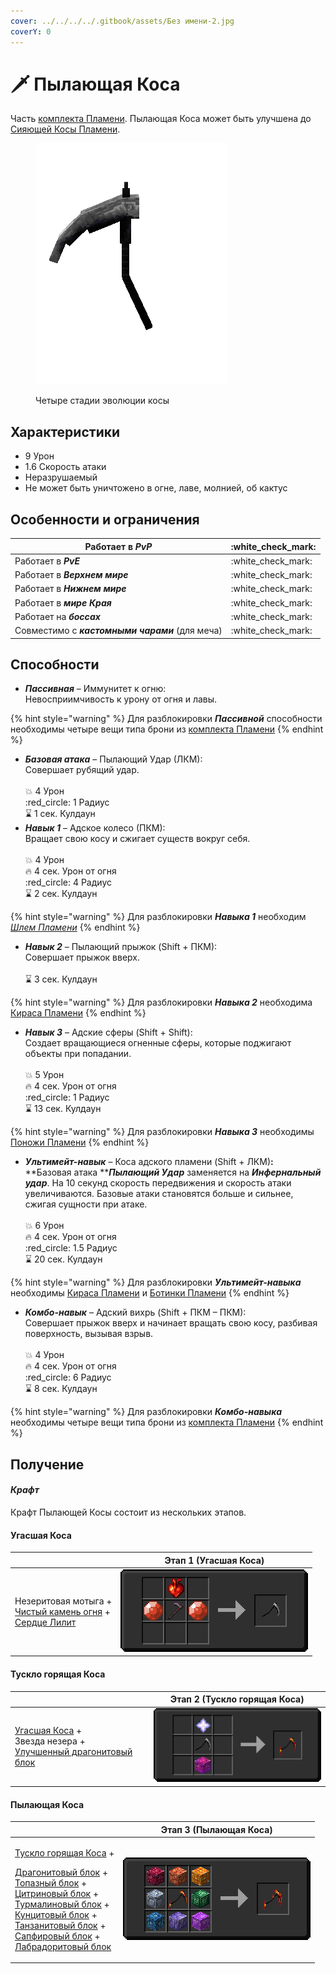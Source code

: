 ```yaml
---
cover: ../../../../.gitbook/assets/Без имени-2.jpg
coverY: 0
---
```


# 🗡 Пылающая Коса

Часть [комплекта Пламени](../). Пылающая Коса может быть улучшена до [Сияющей Косы Пламени](./#siyayushaya-kosa-plameni).

<figure><img src="../../../../.gitbook/assets/flamos_all_turnable.gif" alt=""><figcaption><p>Четыре стадии эволюции косы</p></figcaption></figure>

## Характеристики

* 9 Урон
* 1.6 Скорость атаки
* Неразрушаемый
* Не может быть уничтожено в огне, лаве, молнией, об кактус

## Особенности и ограничения

| Работает в _**PvP**_                            | :white\_check\_mark: |
| ----------------------------------------------- | -------------------- |
| Работает в _**PvE**_                            | :white\_check\_mark: |
| Работает в _**Верхнем мире**_                   | :white\_check\_mark: |
| Работает в _**Нижнем мире**_                    | :white\_check\_mark: |
| Работает в _**мире Края**_                      | :white\_check\_mark: |
| Работает на _**боссах**_                        | :white\_check\_mark: |
| Совместимо с _**кастомными чарами**_ (для меча) | :white\_check\_mark: |

## Способности

* _**Пассивная**_ – Иммунитет к огню:\
  Невосприимчивость к урону от огня и лавы.

{% hint style="warning" %}
Для разблокировки _**Пассивной**_ способности необходимы четыре вещи типа брони из [комплекта Пламени](../)
{% endhint %}

* _**Базовая атака**_ – Пылающий Удар (ЛКМ):\
  Совершает рубящий удар.\
  \
  :boom: 4 Урон\
  :red\_circle: 1 Радиус\
  :hourglass: 1 сек. Кулдаун
* _**Навык 1**_ – Адское колесо (ПКМ):\
  Вращает свою косу и сжигает существ вокруг себя.\
  \
  :boom: 4 Урон\
  :fire: 4 сек. Урон от огня\
  :red\_circle: 4 Радиус\
  :hourglass: 2 сек. Кулдаун

{% hint style="warning" %}
Для разблокировки _**Навыка 1**_ необходим [_Шлем Пламени_](../shlem-plameni.md)
{% endhint %}

* _**Навык 2**_ – Пылающий прыжок (Shift + ПКМ):\
  Совершает прыжок вверх.\
  \
  :hourglass: 3 сек. Кулдаун

{% hint style="warning" %}
Для разблокировки _**Навыка 2**_ необходима [Кираса Пламени](../kirasa-plameni.md)
{% endhint %}

* _**Навык 3**_ – Адские сферы (Shift + Shift):\
  Создает вращающиеся огненные сферы, которые поджигают объекты при попадании.\
  \
  :boom: 5 Урон\
  :fire: 4 сек. Урон от огня\
  :red\_circle: 1 Радиус\
  :hourglass: 13 сек. Кулдаун

{% hint style="warning" %}
Для разблокировки _**Навыка 3**_ необходимы [Поножи Пламени](../ponozhi-plameni.md)
{% endhint %}

* _**Ультимейт-навык**_ – Коса адского пламени (Shift + ЛКМ)**:**\
  **Базовая атака **_**Пылающий Удар**_ заменяется на _**Инфернальный удар**_. На 10 секунд скорость передвижения и скорость атаки увеличиваются. Базовые атаки становятся больше и сильнее, сжигая сущности при атаке.\
  \
  :boom: 6 Урон\
  :fire: 4 сек. Урон от огня\
  :red\_circle: 1.5 Радиус\
  :hourglass: 20 сек. Кулдаун

{% hint style="warning" %}
Для разблокировки _**Ультимейт-навыка**_ необходимы [Кираса Пламени](../kirasa-plameni.md) и [Ботинки Пламени](../botinki-plameni.md)
{% endhint %}

* _**Комбо-навык**_ – Адский вихрь (Shift + ПКМ – ПКМ):\
  Совершает прыжок вверх и начинает вращать свою косу, разбивая поверхность, вызывая взрыв.\
  \
  :boom: 4 Урон\
  :fire: 4 сек. Урон от огня\
  :red\_circle: 6 Радиус\
  :hourglass: 8 сек. Кулдаун

{% hint style="warning" %}
Для разблокировки _**Комбо-навыка**_ необходимы четыре вещи типа брони из [комплекта Пламени](../)
{% endhint %}

## Получение

#### _Крафт_

Крафт Пылающей Косы состоит из нескольких этапов.

#### Угасшая Коса

|                                                                                                                                                                           | Этап 1 (Угасшая Коса)                                                                                  |
| ------------------------------------------------------------------------------------------------------------------------------------------------------------------------- | ------------------------------------------------------------------------------------------------------ |
| <p>Незеритовая мотыга +<br><a href="../../../materialy/pristine_fire_gem.md">Чистый камень огня</a> +<br><a href="../../../materialy/sweet_heart.md">Сердце Лилит</a></p> | <img src="../../../../.gitbook/assets/flamos_flamos_hoe0_0 (1).png" alt="Этап 1" data-size="original"> |

#### Тускло горящая Коса

|                                                                                                                                                              | Этап 2 (Тускло горящая Коса)                                                                           |
| ------------------------------------------------------------------------------------------------------------------------------------------------------------ | ------------------------------------------------------------------------------------------------------ |
| <p><a href="./#ugasshaya-kosa">Угасшая Коса</a> +<br>Звезда незера +<br><a href="../../../bloki/dragonitovyi-blok-1.md">Улучшенный драгонитовый блок</a></p> | <img src="../../../../.gitbook/assets/flamos_flamos_hoe1_0 (1).png" alt="Этап 1" data-size="original"> |

#### Пылающая Коса

|                                                                                                                                                                                                                                                                                                                                                                                                                                                                                                                                                                                                                                                                | Этап 3 (Пылающая Коса)                                                                                 |
| -------------------------------------------------------------------------------------------------------------------------------------------------------------------------------------------------------------------------------------------------------------------------------------------------------------------------------------------------------------------------------------------------------------------------------------------------------------------------------------------------------------------------------------------------------------------------------------------------------------------------------------------------------------- | ------------------------------------------------------------------------------------------------------ |
| <p><a href="./#tusklo-goryashaya-kosa">Тускло горящая Коса</a> +</p><p><a href="../../../bloki/dragonitovyi-blok.md">Драгонитовый блок</a> +<br><a href="../../../bloki/topazovyi-blok.md">Топазный блок</a> +<br><a href="../../../bloki/citrinovyi-blok.md">Цитриновый блок</a> +<br><a href="../../../bloki/turmalinovyi-blok.md">Турмалиновый блок</a> +<br><a href="../../../bloki/kuncitovyi-blok.md">Кунцитовый блок</a> +<br><a href="../../../bloki/tanzanitovyi-blok.md">Танзанитовый блок</a> +<br><a href="../../../bloki/sapfirovyi-blok.md">Сапфировый блок</a> +<br><a href="../../../bloki/labradoritovyi-blok.md">Лабрадоритовый блок</a></p> | <img src="../../../../.gitbook/assets/flamos_flamos_hoe2_0 (1).png" alt="Этап 1" data-size="original"> |
